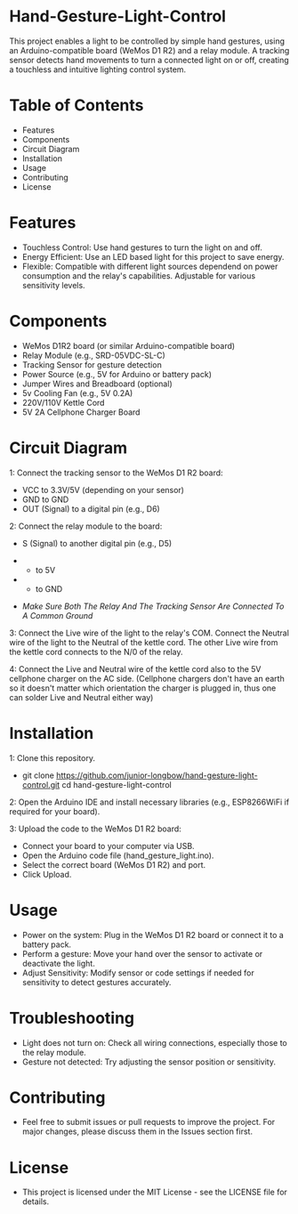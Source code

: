 # Hand-Gesture-Light-Control
This project enables a light to be controlled by simple hand gestures, using an Arduino-compatible board (WeMos D1 R2) and a relay module. A tracking sensor detects hand movements to turn a connected light on or off, creating a touchless and intuitive lighting control system.

# Table of Contents
- Features
- Components
- Circuit Diagram
- Installation
- Usage
- Contributing
- License

# Features
- Touchless Control: Use hand gestures to turn the light on and off.
- Energy Efficient: Use an LED based light for this project to save energy.
- Flexible: Compatible with different light sources dependend on power consumption and the relay's capabilities. Adjustable for various sensitivity levels.

# Components
- WeMos D1R2 board (or similar Arduino-compatible board)
- Relay Module (e.g., SRD-05VDC-SL-C) 
- Tracking Sensor for gesture detection
- Power Source (e.g., 5V for Arduino or battery pack)
- Jumper Wires and Breadboard (optional)
- 5v Cooling Fan (e.g., 5V 0.2A)
- 220V/110V Kettle Cord
- 5V 2A Cellphone Charger Board

# Circuit Diagram

1: Connect the tracking sensor to the WeMos D1 R2 board:

- VCC to 3.3V/5V (depending on your sensor)
- GND to GND
- OUT (Signal) to a digital pin (e.g., D6)

2: Connect the relay module to the board:

- S (Signal) to another digital pin (e.g., D5)
- + to 5V
- - to GND

- *Make Sure Both The Relay And The Tracking Sensor Are Connected To A Common Ground*

3: Connect the Live wire of the light to the relay's COM. Connect the Neutral wire of the light to the Neutral of the kettle cord. The other Live wire from the kettle cord connects to the N/0 of the relay.

4: Connect the Live and Neutral wire of the kettle cord also to the 5V cellphone charger on the AC side. (Cellphone chargers don't have an earth so it doesn't matter which orientation the charger is plugged in, thus one can solder Live and Neutral either way)

# Installation

1: Clone this repository.

  - git clone https://github.com/junior-longbow/hand-gesture-light-control.git
cd hand-gesture-light-control

2: Open the Arduino IDE and install necessary libraries (e.g., ESP8266WiFi if required for your board).

3: Upload the code to the WeMos D1 R2 board:

 - Connect your board to your computer via USB.
 - Open the Arduino code file (hand_gesture_light.ino).
 - Select the correct board (WeMos D1 R2) and port.
 - Click Upload.

# Usage

- Power on the system: Plug in the WeMos D1 R2 board or connect it to a battery pack.
- Perform a gesture: Move your hand over the sensor to activate or deactivate the light.
- Adjust Sensitivity: Modify sensor or code settings if needed for sensitivity to detect gestures accurately.

# Troubleshooting

- Light does not turn on: Check all wiring connections, especially those to the relay module.
- Gesture not detected: Try adjusting the sensor position or sensitivity.

# Contributing
- Feel free to submit issues or pull requests to improve the project. For major changes, please discuss them in the Issues section first.

# License
- This project is licensed under the MIT License - see the LICENSE file for details.

